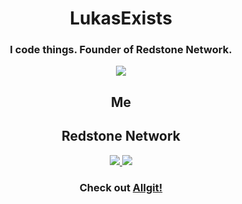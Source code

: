 <h1 align="center">LukasExists</h1>
<h3 align="center">I code things. Founder of Redstone Network.</h3>
<p align="center">
  <img src="https://github-readme-stats.vercel.app/api/?username=lukasexists&title_color=FF0000&text_color=9f9f9f&bg_color=00000000&hide_border=true&icon_color=4F8CC9&count_private=true">
</p>
<h2 align="center">Me</h2>
<p align="center">
  
</p>
<h2 align="center">Redstone Network</h2>
<p align="center">
  <a href="https://github.com/red-stone-network/clockwork"><img src="https://github-readme-stats.vercel.app/api/pin/?username=red-stone-network&repo=clockwork&title_color=FF0000&text_color=9f9f9f&bg_color=00000000&hide_border=true&icon_color=4F8CC9&show_owner=true"> 
  </a>
  <a href="https://github.com/red-stone-network/muenster"><img src="https://github-readme-stats.vercel.app/api/pin/?username=red-stone-network&repo=muenster&title_color=FF0000&text_color=9f9f9f&bg_color=00000000&hide_border=true&icon_color=4F8CC9&show_owner=true"> 
  </a>
</p>
<h3 align="center">Check out <a href="https://allgit.rk1.us/">Allgit!</a></h3>

